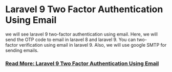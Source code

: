 # Laravel 9 Two Factor Authentication Using Email

we will see laravel 9 two-factor authentication using email. Here, we will send the OTP code to email in laravel 8 and laravel 9. You can two-factor verification using email in laravel 9. Also, we will use google SMTP for sending emails.

### [Read More: Laravel 9 Two Factor Authentication Using Email](https://websolutionstuff.com/post/laravel-9-two-factor-authentication-using-email)
